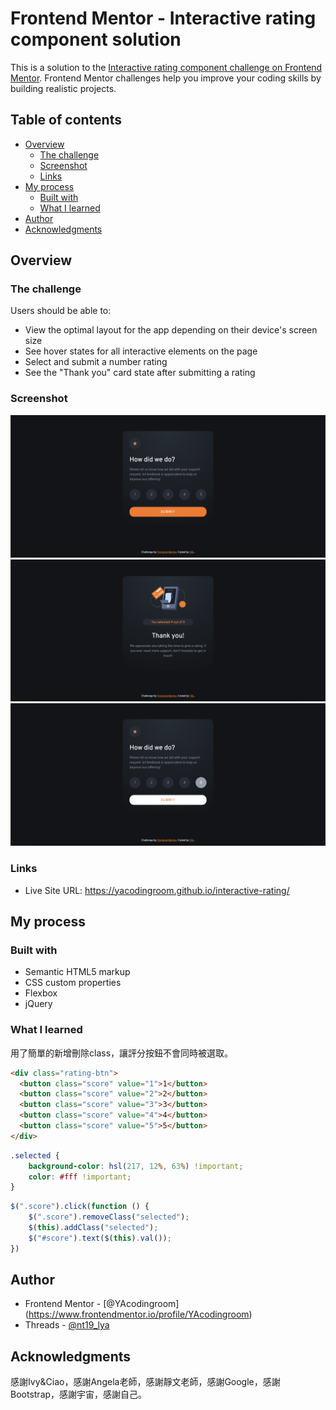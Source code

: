 # Frontend Mentor - Interactive rating component solution
This is a solution to the [Interactive rating component challenge on Frontend Mentor](https://www.frontendmentor.io/challenges/interactive-rating-component-koxpeBUmI). Frontend Mentor challenges help you improve your coding skills by building realistic projects. 

## Table of contents
- [Overview](#overview)
  - [The challenge](#the-challenge)
  - [Screenshot](#screenshot)
  - [Links](#links)
- [My process](#my-process)
  - [Built with](#built-with)
  - [What I learned](#what-i-learned)
- [Author](#author)
- [Acknowledgments](#acknowledgments)

## Overview
### The challenge
Users should be able to:
- View the optimal layout for the app depending on their device's screen size
- See hover states for all interactive elements on the page
- Select and submit a number rating
- See the "Thank you" card state after submitting a rating

### Screenshot
![rating page](<screenshot/screenshot_rating page.png>)
![thank you page](<screenshot/screenshot_thank you page.png>)
![active](screenshot/screenshot_active.png)

### Links
- Live Site URL: https://yacodingroom.github.io/interactive-rating/

## My process
### Built with
- Semantic HTML5 markup
- CSS custom properties
- Flexbox
- jQuery

### What I learned
用了簡單的新增刪除class，讓評分按鈕不會同時被選取。

```html
<div class="rating-btn">
  <button class="score" value="1">1</button>
  <button class="score" value="2">2</button>
  <button class="score" value="3">3</button>
  <button class="score" value="4">4</button>
  <button class="score" value="5">5</button>
</div>
```
```css
.selected {
    background-color: hsl(217, 12%, 63%) !important;
    color: #fff !important;
}
```
```js
$(".score").click(function () {
    $(".score").removeClass("selected");
    $(this).addClass("selected");
    $("#score").text($(this).val());
})
```

## Author
- Frontend Mentor - [@YAcodingroom]
(https://www.frontendmentor.io/profile/YAcodingroom)
- Threads - [@nt19_lya](https://www.threads.net/@nt19_lya)

## Acknowledgments
感謝Ivy&Ciao，感謝Angela老師，感謝靜文老師，感謝Google，感謝Bootstrap，感謝宇宙，感謝自己。
